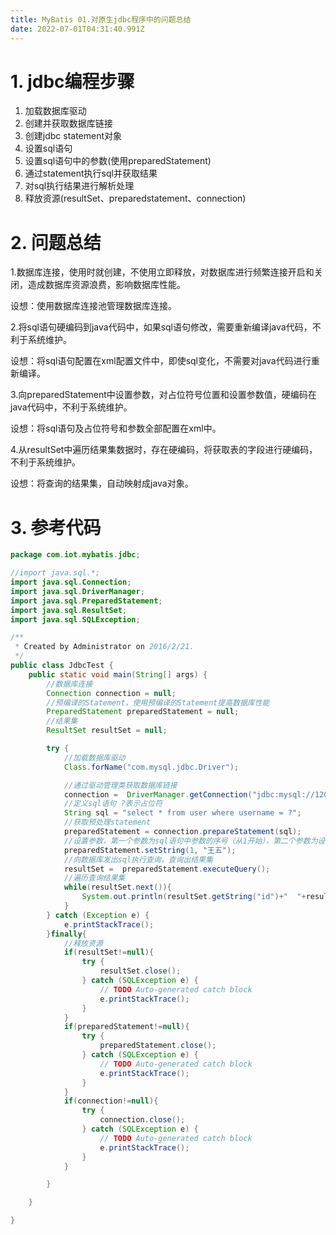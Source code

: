 ```yaml
---
title: MyBatis 01.对原生jdbc程序中的问题总结
date: 2022-07-01T04:31:40.991Z
---
```

# 1. jdbc编程步骤

1. 加载数据库驱动
2. 创建并获取数据库链接
3. 创建jdbc statement对象
4. 设置sql语句
5. 设置sql语句中的参数(使用preparedStatement)
6. 通过statement执行sql并获取结果
7. 对sql执行结果进行解析处理
8. 释放资源(resultSet、preparedstatement、connection)

# 2. 问题总结

1.数据库连接，使用时就创建，不使用立即释放，对数据库进行频繁连接开启和关闭，造成数据库资源浪费，影响数据库性能。

设想：使用数据库连接池管理数据库连接。

2.将sql语句硬编码到java代码中，如果sql语句修改，需要重新编译java代码，不利于系统维护。

设想：将sql语句配置在xml配置文件中，即使sql变化，不需要对java代码进行重新编译。

3.向preparedStatement中设置参数，对占位符号位置和设置参数值，硬编码在java代码中，不利于系统维护。

设想：将sql语句及占位符号和参数全部配置在xml中。

4.从resultSet中遍历结果集数据时，存在硬编码，将获取表的字段进行硬编码，不利于系统维护。

设想：将查询的结果集，自动映射成java对象。

# 3. 参考代码

```java
package com.iot.mybatis.jdbc;

//import java.sql.*;
import java.sql.Connection;
import java.sql.DriverManager;
import java.sql.PreparedStatement;
import java.sql.ResultSet;
import java.sql.SQLException;

/**
 * Created by Administrator on 2016/2/21.
 */
public class JdbcTest {
    public static void main(String[] args) {
        //数据库连接
        Connection connection = null;
        //预编译的Statement，使用预编译的Statement提高数据库性能
        PreparedStatement preparedStatement = null;
        //结果集
        ResultSet resultSet = null;

        try {
            //加载数据库驱动
            Class.forName("com.mysql.jdbc.Driver");

            //通过驱动管理类获取数据库链接
            connection =  DriverManager.getConnection("jdbc:mysql://120.25.162.238:3306/mybatis001?characterEncoding=utf-8", "root", "123");
            //定义sql语句 ?表示占位符
            String sql = "select * from user where username = ?";
            //获取预处理statement
            preparedStatement = connection.prepareStatement(sql);
            //设置参数，第一个参数为sql语句中参数的序号（从1开始），第二个参数为设置的参数值
            preparedStatement.setString(1, "王五");
            //向数据库发出sql执行查询，查询出结果集
            resultSet =  preparedStatement.executeQuery();
            //遍历查询结果集
            while(resultSet.next()){
                System.out.println(resultSet.getString("id")+"  "+resultSet.getString("username"));
            }
        } catch (Exception e) {
            e.printStackTrace();
        }finally{
            //释放资源
            if(resultSet!=null){
                try {
                    resultSet.close();
                } catch (SQLException e) {
                    // TODO Auto-generated catch block
                    e.printStackTrace();
                }
            }
            if(preparedStatement!=null){
                try {
                    preparedStatement.close();
                } catch (SQLException e) {
                    // TODO Auto-generated catch block
                    e.printStackTrace();
                }
            }
            if(connection!=null){
                try {
                    connection.close();
                } catch (SQLException e) {
                    // TODO Auto-generated catch block
                    e.printStackTrace();
                }
            }

        }

    }

}
```